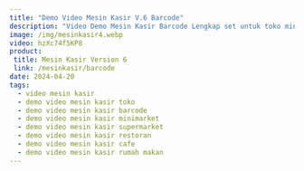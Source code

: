 ```yaml
---
title: "Demo Video Mesin Kasir V.6 Barcode"
description: "Video Demo Mesin Kasir Barcode Lengkap set untuk toko minimarket supermarket restoran cafe rumah makan - Cara penggunaan"
image: /img/mesinkasir4.webp
video: hzXc74f5KP8
product: 
 title: Mesin Kasir Version 6
 link: /mesinkasir/barcode
date: 2024-04-20
tags:
  - video mesin kasir
  - demo video mesin kasir toko
  - demo video mesin kasir barcode
  - demo video mesin kasir minimarket
  - demo video mesin kasir supermarket
  - demo video mesin kasir restoran
  - demo video mesin kasir cafe
  - demo video mesin kasir rumah makan
---
```

